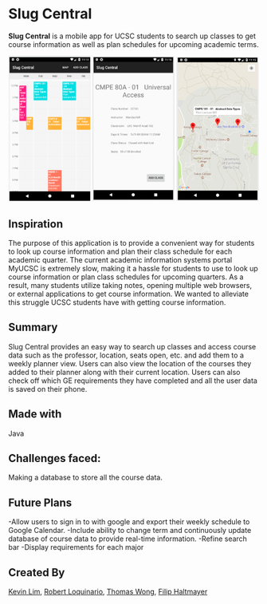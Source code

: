 # Slug Central
**Slug Central** is a mobile app for UCSC students to search up classes to get course information as well as plan schedules for upcoming academic terms.

![](images/screen-shot.png)

## Inspiration
The purpose of this application is to provide a convenient way for students to look up course information and plan their class schedule for each academic quarter. The current academic information systems portal MyUCSC is extremely slow, making it a hassle for students to use to look up course information or plan class schedules for upcoming quarters. As a result, many students utilize taking notes, opening multiple web browsers, or external applications to get course information. We wanted to alleviate this struggle UCSC students have with getting course information.

## Summary
Slug Central provides an easy way to search up classes and access course data such as the professor, location, seats open, etc. and add them to a weekly planner view. Users can also view the location of the courses they added to their planner along with their current location. Users can also check off which GE requirements they have completed and all the user data is saved on their phone.

## Made with
Java

## Challenges faced:
Making a database to store all the course data.

## Future Plans
-Allow users to sign in to with google and export their weekly schedule to Google Calendar. 
-Include ability to change term and continuously update database of course data to provide real-time information.
-Refine search bar
-Display requirements for each major

## Created By
[Kevin Lim](https://github.com/klimbin), [Robert Loquinario](https://github.com/lokinario), [Thomas Wong](https://github.com/twong40), [Filip Haltmayer](https://github.com/fhaltmayer)
